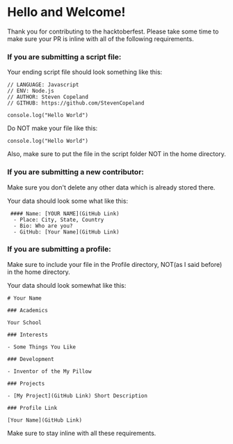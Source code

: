 # Hello and Welcome!
Thank you for contributing to the hacktoberfest. Please take some time to make sure your PR is inline with all of the following requirements.

### If you are submitting a script file:

Your ending script file should look something like this:
```
// LANGUAGE: Javascript
// ENV: Node.js
// AUTHOR: Steven Copeland
// GITHUB: https://github.com/StevenCopeland

console.log("Hello World") 
```
Do NOT make your file like this:
```
console.log("Hello World")
```
Also, make sure to put the file in the script folder NOT in the home directory.

### If you are submitting a new contributor:

Make sure you don't delete any other data which is already stored there.

Your data should look some what like this:

```
 #### Name: [YOUR NAME](GitHub Link)
  - Place: City, State, Country
  - Bio: Who are you?
  - GitHub: [Your Name](GitHub Link)
```

### If you are submitting a profile:

Make sure to include your file in the Profile directory, NOT(as I said before) in the home directory.

Your data should look somewhat like this:

```
# Your Name

### Academics

Your School

### Interests

- Some Things You Like

### Development

- Inventor of the My Pillow

### Projects

- [My Project](GitHub Link) Short Description

### Profile Link

[Your Name](GitHub Link)
```
Make sure to stay inline with all these requirements.
